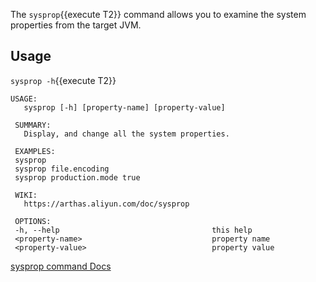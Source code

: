 The `sysprop`{{execute T2}} command allows you to examine the system properties from the target JVM.

## Usage

`sysprop -h`{{execute T2}}

```
USAGE:
   sysprop [-h] [property-name] [property-value]

 SUMMARY:
   Display, and change all the system properties.

 EXAMPLES:
 sysprop
 sysprop file.encoding
 sysprop production.mode true

 WIKI:
   https://arthas.aliyun.com/doc/sysprop

 OPTIONS:
 -h, --help                                  this help
 <property-name>                             property name
 <property-value>                            property value
```

[sysprop command Docs](https://arthas.aliyun.com/en/doc/sysprop.html)
